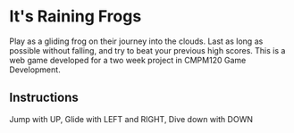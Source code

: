 # It's Raining Frogs

Play as a gliding frog on their journey into the clouds. Last as long as possible without falling, and try to beat your previous high scores. This is a web game developed for a two week project in CMPM120 Game Development. 

## Instructions
Jump with UP, Glide with LEFT and RIGHT, Dive down with DOWN
